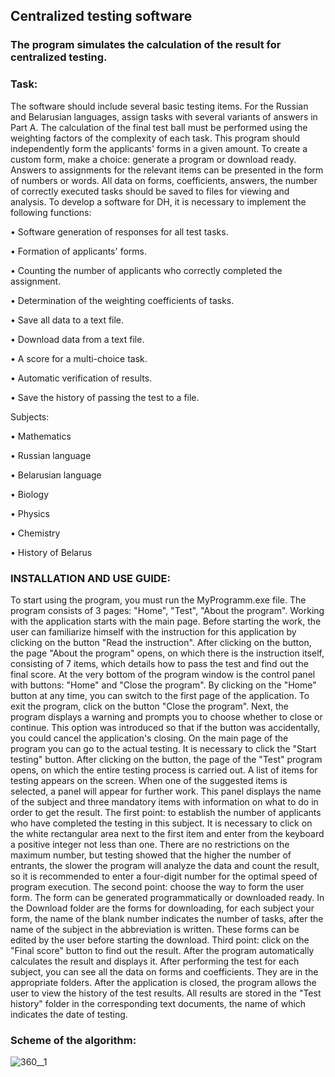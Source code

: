 ## Centralized testing software
### The program simulates the calculation of the result for centralized testing.

### Task:
The software should include several basic testing items. For the Russian and Belarusian languages, assign tasks with several variants of answers in Part A. The calculation of the final test ball must be performed using the weighting factors of the complexity of each task. This program should independently form the applicants' forms in a given amount. To create a custom form, make a choice: generate a program or download ready. Answers to assignments for the relevant items can be presented in the form of numbers or words. All data on forms, coefficients, answers, the number of correctly executed tasks should be saved to files for viewing and analysis.
To develop a software for DH, it is necessary to implement the following functions:

• Software generation of responses for all test tasks.

• Formation of applicants' forms.

• Counting the number of applicants who correctly completed the assignment.

• Determination of the weighting coefficients of tasks.

• Save all data to a text file.

• Download data from a text file.

• A score for a multi-choice task.

• Automatic verification of results.

• Save the history of passing the test to a file.

Subjects:

•	Mathematics

•	Russian language

•	Belarusian language

• Biology

• Physics

• Chemistry

• History of Belarus

### INSTALLATION AND USE GUIDE:

To start using the program, you must run the MyProgramm.exe file. The program consists of 3 pages: "Home", "Test", "About the program". Working with the application starts with the main page. Before starting the work, the user can familiarize himself with the instruction for this application by clicking on the button "Read the instruction". After clicking on the button, the page "About the program" opens, on which there is the instruction itself, consisting of 7 items, which details how to pass the test and find out the final score. At the very bottom of the program window is the control panel with buttons: "Home" and "Close the program". By clicking on the "Home" button at any time, you can switch to the first page of the application. To exit the program, click on the button "Close the program". Next, the program displays a warning and prompts you to choose whether to close or continue. This option was introduced so that if the button was accidentally, you could cancel the application's closing. On the main page of the program you can go to the actual testing. It is necessary to click the "Start testing" button. After clicking on the button, the page of the "Test" program opens, on which the entire testing process is carried out. A list of items for testing appears on the screen. When one of the suggested items is selected, a panel will appear for further work. This panel displays the name of the subject and three mandatory items with information on what to do in order to get the result. The first point: to establish the number of applicants who have completed the testing in this subject. It is necessary to click on the white rectangular area next to the first item and enter from the keyboard a positive integer not less than one. There are no restrictions on the maximum number, but testing showed that the higher the number of entrants, the slower the program will analyze the data and count the result, so it is recommended to enter a four-digit number for the optimal speed of program execution.
The second point: choose the way to form the user form. The form can be generated programmatically or downloaded ready. In the Download folder are the forms for downloading, for each subject your form, the name of the blank number indicates the number of tasks, after the name of the subject in the abbreviation is written. These forms can be edited by the user before starting the download.
Third point: click on the "Final score" button to find out the result. After the program automatically calculates the result and displays it. After performing the test for each subject, you can see all the data on forms and coefficients. They are in the appropriate folders. After the application is closed, the program allows the user to view the history of the test results. All results are stored in the "Test history" folder in the corresponding text documents, the name of which indicates the date of testing.

### Scheme of the algorithm:
![360__1](https://user-images.githubusercontent.com/37573044/41412309-40357866-6fe8-11e8-9e2d-643a98a5811b.jpg)
